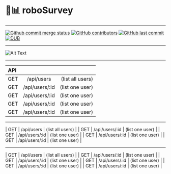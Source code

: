 # 🤖📊 roboSurvey
***
[![Github commit merge status](https://img.shields.io/github/commit-status/badges/shields/master/5d4ab86b1b5ddfb3c4a70a70bd19932c52603b8c.svg)](https://github.com/ofuen/roboSurvey)
[![GitHub contributors](https://img.shields.io/github/contributors/ofuen/roboSurvey.svg)](https://github.com/Dsalazar9/Project-2/)
[![GitHub last commit](https://img.shields.io/github/last-commit/ofuen/roboSurvey.svg)](https://github.com/Dsalazar9/Project-2/)
[![DUB](https://img.shields.io/dub/l/vibe-d.svg)](https://opensource.org/licenses/MIT)
***
![Alt Text](https://cdn.dribbble.com/users/37530/screenshots/2937858/drib_blink_bot.gif)

***
| API |  |  |
| :---         |     :---:      |          ---: |
| GET   | /api/users     | (list all users)    |
| GET     | /api/users/:id       | (list one user)      |
| GET     | /api/users/:id       | (list one user)      |
| GET     | /api/users/:id       | (list one user)      |
| GET     | /api/users/:id       | (list one user)      |
***
| GET   | /api/users     | (list all users)    |
| GET     | /api/users/:id       | (list one user)      |
| GET     | /api/users/:id       | (list one user)      |
| GET     | /api/users/:id       | (list one user)      |
| GET     | /api/users/:id       | (list one user)      |
***
| GET   | /api/users     | (list all users)    |
| GET     | /api/users/:id       | (list one user)      |
| GET     | /api/users/:id       | (list one user)      |
| GET     | /api/users/:id       | (list one user)      |
| GET     | /api/users/:id       | (list one user)      |
| GET     | /api/users/:id       | (list one user)      |
